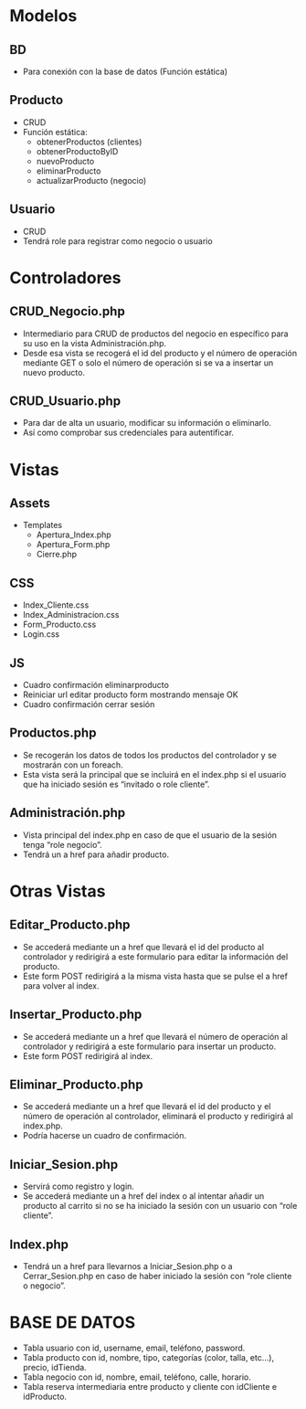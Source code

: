 # Modelos

## BD
- Para conexión con la base de datos (Función estática)

## Producto
- CRUD 
- Función estática:
  - obtenerProductos (clientes)
  - obtenerProductoByID
  - nuevoProducto
  - eliminarProducto
  - actualizarProducto (negocio)

## Usuario
- CRUD 
- Tendrá role para registrar como negocio o usuario

# Controladores

## CRUD_Negocio.php
- Intermediario para CRUD de productos del negocio en específico para su uso en la vista Administración.php. 
- Desde esa vista se recogerá el id del producto y el número de operación mediante GET o solo el número de operación si se va a insertar un nuevo producto.

## CRUD_Usuario.php
- Para dar de alta un usuario, modificar su información o eliminarlo. 
- Así como comprobar sus credenciales para autentificar.

# Vistas

## Assets
- Templates
  - Apertura_Index.php
  - Apertura_Form.php
  - Cierre.php

## CSS
- Index_Cliente.css
- Index_Administracion.css
- Form_Producto.css
- Login.css

## JS
- Cuadro confirmación eliminarproducto
- Reiniciar url editar producto form mostrando mensaje OK
- Cuadro confirmación cerrar sesión

## Productos.php
- Se recogerán los datos de todos los productos del controlador y se mostrarán con un foreach.
- Esta vista será la principal que se incluirá en el index.php si el usuario que ha iniciado sesión es “invitado o role cliente”.

## Administración.php
- Vista principal del index.php en caso de que el usuario de la sesión tenga “role negocio”.
- Tendrá un a href para añadir producto.

<?php  
    include_once("Model/Producto.php");
    include_once("Views/Assets/Templates/AperturaIndex.php");


    if(isset($SESSION[‘usuario’]) && ($_SESSION[‘usuario’][‘role’] == “cliente” || $_SESSION[‘usuario’][‘role’] == “invitado”){
        include_once("Views/Productos.php");
    }else if(isset($SESSION[‘usuario’]) && $SESSION[‘usuario’][‘role’] == “negocio”){
        include_once("Views/Administracion.php");
    }  
   
    include_once("Views/Assets/Templates/Cierre.php");
?>

# Otras Vistas

## Editar_Producto.php
- Se accederá mediante un a href que llevará el id del producto al controlador y redirigirá a este formulario para editar la información del producto.
- Este form POST redirigirá a la misma vista hasta que se pulse el a href para volver al index.

## Insertar_Producto.php
- Se accederá mediante un a href que llevará el número de operación al controlador y redirigirá a este formulario para insertar un producto.
- Este form POST redirigirá al index.

## Eliminar_Producto.php
- Se accederá mediante un a href que llevará el id del producto y el número de operación al controlador, eliminará el producto y redirigirá al index.php. 
- Podría hacerse un cuadro de confirmación.

## Iniciar_Sesion.php
- Servirá como registro y login.
- Se accederá mediante un a href del index o al intentar añadir un producto al carrito si no se ha iniciado la sesión con un usuario con “role cliente”.

## Index.php
- Tendrá un a href para llevarnos a Iniciar_Sesion.php o a Cerrar_Sesion.php en caso de haber iniciado la sesión con “role cliente o negocio”.

# BASE DE DATOS

- Tabla usuario con id, username, email, teléfono, password.
- Tabla producto con id, nombre, tipo, categorías (color, talla, etc…), precio, idTienda.
- Tabla negocio con id, nombre, email, teléfono, calle, horario.
- Tabla reserva intermediaria entre producto y cliente con idCliente e idProducto.
